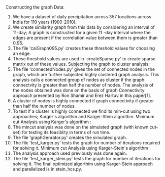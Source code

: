 Constructing the graph Data:
  1. We have a dataset of daily percipitation across 357 locations across India for 110 years (1900-2010).
  2. We create similarity graph from this data by considering an interval of 11-day; A graph is constructed for a given 11 -day    interval where the edges are present if the correlation value between them is greater than 0.95.
  3. The file 'calGraph095.py' creates these threshold values for choosing an edge. 
  4. These threshold values are used in 'createSparse.py' to create sparse matrix out of these values.
Subjecting the graph to cluster analysis:
  1. The file 'connectedNodes.py' gives the set of connected nodes in the graph, which are further subjected highly clustered graph analysis. This analysis calls a connected group of nodes as cluster if the graph connectvity is greater than half the number of nodes. 
The analysis of the nodes obtained was done on the basis of graph Connectivity approach presented by Ron Shamir and Erez Hartuv in this paper[1].
  1. A cluster of nodes is highly connected if graph connectivity if greater than half the number of nodes. 
  2. To test if a cluster is highly connected we find its min-cut using two approaches; Karger's algorithm and Karger-Stein algorithm.
Minimum cut Analysis using Karger's algorithm :
  1. The mincut analysis was done on the simulated graph (with known cut-set) for testing its feasiblity in terms of run time. 
  2. The file 'graphGenrator.py' creates the simulated graph.
  3. The file 'test_karger.py' tests the graph for number of iterations required for solving it. 
Minimum cut Analysis using Karger-Stein's algorithm :
  1. The analysis approach used previously was done again.
  2. The file 'test_karger_stein.py' tests the graph for number of iterations for solving it. 
The final optimized algorthim using Karger-Stein approach and parallelized is in stein_hcs.py. 
